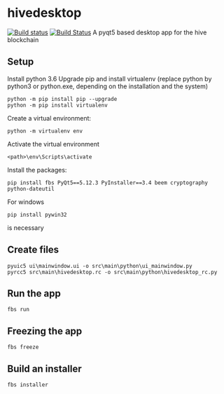 # hivedesktop
[![Build status](https://ci.appveyor.com/api/projects/status/gr0cpgpsi6u97d3p?svg=true)](https://ci.appveyor.com/project/holger80/hivedesktop)
[![Build Status](https://travis-ci.org/holgern/hivedesktop.svg?branch=master)](https://travis-ci.org/holgern/hivedesktop)
A pyqt5 based desktop app for the hive blockchain

## Setup 
Install python 3.6
Upgrade pip and install virtualenv (replace python by python3 or python.exe, depending on the installation and the system)
```
python -m pip install pip --upgrade
python -m pip install virtualenv
```

Create a virtual environment:
```
python -m virtualenv env
```

Activate the virtual environment
```
<path>\env\Scripts\activate
```

Install the packages:
```
pip install fbs PyQt5==5.12.3 PyInstaller==3.4 beem cryptography  python-dateutil
```

For windows
```
pip install pywin32
```
is necessary

## Create files

```
pyuic5 ui\mainwindow.ui -o src\main\python\ui_mainwindow.py
pyrcc5 src\main\hivedesktop.rc -o src\main\python\hivedesktop_rc.py
```

## Run the app
```
fbs run
```

## Freezing the app
```
fbs freeze
```
## Build an installer
```
fbs installer
```